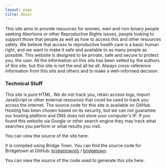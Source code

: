 ```yaml
---
layout: page
title: About
---
```


This site aims to provide resources for women, men and non-binary people seeking Abortions or other Reproductive Rights issues,
people looking to support those that people as well as how to access this and other resources safely.
We believe that access to reproductive health care is a basic human right, and we want to make it safe
and available to as many people as possible. This website is designed to be private, safe and secure to protect you, the user.
All the information on this site has been vetted by the authors of this site, but this site is not the end all be all.
Always cross-reference information from this site and others and to make a well-informed decision.

### Technical Stuff

This site is pure HTML. We do not track you, retain access logs, import JavaScript or other external resources that could be
used to track you across the internet. The source code for this site is available on GitHub. Hosting has been chosen based on
its security, but we can not guarantee our hosting platform and DNS does not store your computer's IP. If you found this website
via Google or other search engine they may track what searches you perform or what results you visit.

You can view the source of the site here:

It is compiled using Bridge Town. You can find the source code for Bridgetown at GitHub:
[bridgetownrb](https://github.com/bridgetownrb) /
[bridgetown](https://github.com/bridgetownrb/bridgetown)

You can view the source of the code used to generate this site here:
